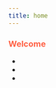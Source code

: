 ```yaml
---
title: home
---
```


<h3 style="color:Tomato;">Welcome</h3>
<p style="color:DodgerBlue;"A Dutch Travel Guide</p>
<p>
<ul>
<li></li>
<li></li>
<li></li>
</ul>
